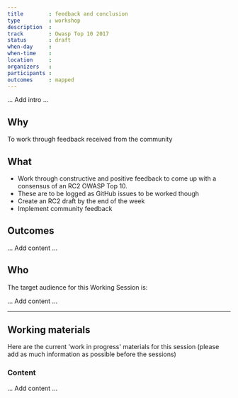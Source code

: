 ```yaml
---
title        : feedback and conclusion
type         : workshop
description  :
track        : Owasp Top 10 2017
status       : draft
when-day     :
when-time    :
location     :
organizers   :
participants :
outcomes     : mapped
---
```


... Add intro ...

## Why

To work through feedback received from the community

## What

  - Work through constructive and positive feedback to come up with a consensus of an RC2 OWASP Top 10.
  - These are to be logged as GitHub issues to be worked though
  - Create an RC2 draft by the end of the week
  - Implement community feedback

## Outcomes

 ... Add content ...

## Who

The target audience for this Working Session is:

... Add content ...

---

## Working materials

Here are the current 'work in progress' materials for this session (please add as much information as possible before the sessions)

### Content

... Add content ...
